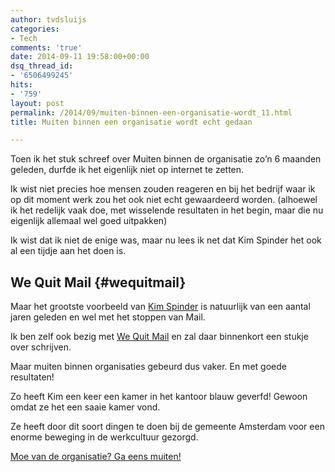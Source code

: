```yaml
---
author: tvdsluijs
categories:
- Tech
comments: 'true'
date: 2014-09-11 19:58:00+00:00
dsq_thread_id:
- '6506499245'
hits:
- '759'
layout: post
permalink: /2014/09/muiten-binnen-een-organisatie-wordt_11.html
title: Muiten binnen een organisatie wordt echt gedaan

---
```

Toen ik het stuk schreef over Muiten binnen de organisatie zo&#8217;n 6 maanden geleden, durfde ik het eigenlijk niet op internet te zetten.

Ik wist niet precies hoe mensen zouden reageren en bij het bedrijf waar ik op dit moment werk zou het ook niet echt gewaardeerd worden. (alhoewel ik het redelijk vaak doe, met wisselende resultaten in het begin, maar die nu eigenlijk allemaal wel goed uitpakken)

Ik wist dat ik niet de enige was, maar nu lees ik net dat Kim Spinder het ook al een tijdje aan het doen is. 

## We Quit Mail {#wequitmail}

Maar het grootste voorbeeld van [Kim Spinder](http://kimspinder.nl/) is natuurlijk van een aantal jaren geleden en wel met het stoppen van Mail.

Ik ben zelf ook bezig met [We Quit Mail](http://wequitmail.nl/) en zal daar binnenkort een stukje over schrijven. 

Maar muiten binnen organisaties gebeurd dus vaker. En met goede resultaten!

Zo heeft Kim een keer een kamer in het kantoor blauw geverfd! Gewoon omdat ze het een saaie kamer vond.

Ze heeft door dit soort dingen te doen bij de gemeente Amsterdam voor een enorme beweging in de werkcultuur gezorgd.



[Moe van de organisatie? Ga eens muiten!](http://ontwerpjeleven.nl/kim-spinder-muiten/)